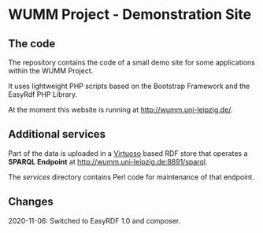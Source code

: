 # WUMM Project - Demonstration Site

## The code

The repository contains the code of a small demo site for some applications
within the WUMM Project.

It uses lightweight PHP scripts based on the Bootstrap Framework and the
EasyRdf PHP Library.

At the moment this website is running at <http://wumm.uni-leipzig.de/>.

## Additional services

Part of the data is uploaded in a [Virtuoso](https://virtuoso.openlinksw.com/)
based RDF store that operates a __SPARQL Endpoint__ at
<http://wumm.uni-leipzig.de:8891/sparql>.

The _services_ directory contains Perl code for maintenance of that endpoint.

## Changes

2020-11-06: Switched to EasyRDF 1.0 and composer.